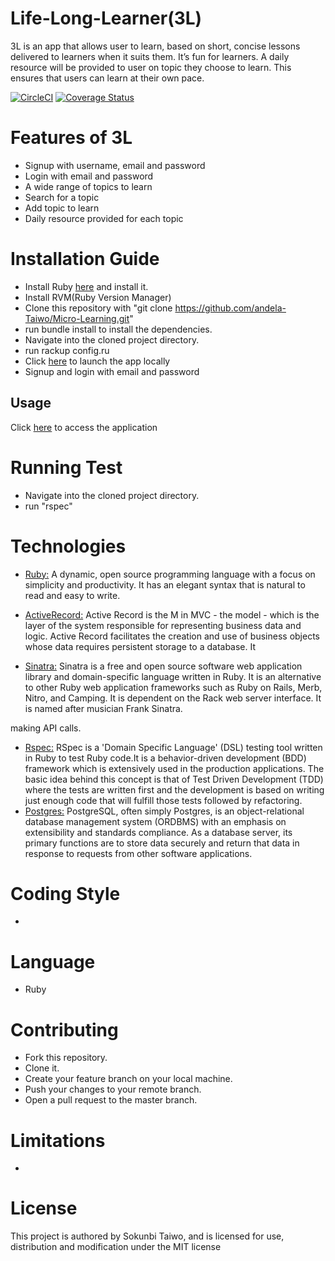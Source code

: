
# Life-Long-Learner(3L)
3L is an app that allows user to learn, based on short, concise lessons delivered to learners when it suits them. It’s fun for learners. A daily resource will be provided to user on topic they choose to learn.
 This ensures that users can learn at their own pace.

[![CircleCI](https://circleci.com/gh/andela-Taiwo/Micro-Learning/tree/develop.svg?style=svg)](https://circleci.com/gh/andela-Taiwo/Micro-Learning/tree/develop)
[![Coverage Status](https://coveralls.io/repos/github/andela-Taiwo/Micro-Learning/badge.svg?branch=master)](https://coveralls.io/github/andela-Taiwo/Micro-Learning?branch=master)
# Features of 3L
- Signup with username, email and password
- Login with email and password
- A wide range of topics to learn
- Search for a topic
- Add topic to learn
- Daily resource provided for each topic


# Installation Guide
- Install Ruby [here](https://www.ruby-lang.org/en/documentation/installation/) and install it.
- Install RVM(Ruby Version Manager)
- Clone this repository with "git clone https://github.com/andela-Taiwo/Micro-Learning.git"
- run bundle install to install the dependencies.
- Navigate into the cloned project directory.
- run rackup config.ru
- Click [here](http://localhost:9292) to launch the app locally
- Signup and login with email and password

## Usage
Click [here](https://life-long-learner.herokuapp.com/) to access the application 



# Running Test
- Navigate into the cloned project directory.
- run "rspec"

# Technologies

* [Ruby:](https://www.ruby-lang.org/en/) A dynamic, open source programming language with a focus on simplicity and productivity. It has an elegant syntax that is natural to read and easy to write. 

* [ActiveRecord:](http://guides.rubyonrails.org/active_record_basics.html) Active Record is the M in MVC - the model - which is the layer of the system responsible for representing business data and logic. Active Record facilitates the creation and use of business objects whose data requires persistent storage to a database. It


* [Sinatra:](http://sinatrarb.com/)  Sinatra is a free and open source software web application library and domain-specific language written in Ruby. It is an alternative to other Ruby web application frameworks such as Ruby on Rails, Merb, Nitro, and Camping. It is dependent on the Rack web server interface. It is named after musician Frank Sinatra.

making API calls.

* [Rspec:](http://rspec.info/documentation/) RSpec is a 'Domain Specific Language' (DSL) testing tool written in Ruby to test Ruby code.It is a behavior-driven development (BDD) framework which is extensively used in the production applications. The basic idea behind this concept is that of Test Driven Development (TDD) where the tests are written first and the development is based on writing just enough code that will fulfill those tests followed by refactoring. 
* [Postgres:](https://www.postgresql.org/download/) PostgreSQL, often simply Postgres, is an object-relational database management system (ORDBMS) with an emphasis on extensibility and standards compliance. As a database server, its primary functions are to store data securely and return that data in response to requests from other software applications.


# Coding Style
- 

# Language
- Ruby

# Contributing
- Fork this repository.
- Clone it.
- Create your feature branch on your local machine.
- Push your changes to your remote branch.
- Open a pull request to the master branch.


# Limitations
-


# License
This project is authored by Sokunbi Taiwo, and is licensed for use, distribution and modification under the MIT license


